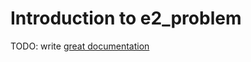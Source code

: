 # Introduction to e2_problem

TODO: write [great documentation](http://jacobian.org/writing/what-to-write/)
